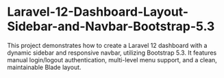 # Laravel-12-Dashboard-Layout-Sidebar-and-Navbar-Bootstrap-5.3
This project demonstrates how to create a Laravel 12 dashboard with a dynamic sidebar and responsive navbar, utilizing Bootstrap 5.3. It features manual login/logout authentication, multi-level menu support, and a clean, maintainable Blade layout.
